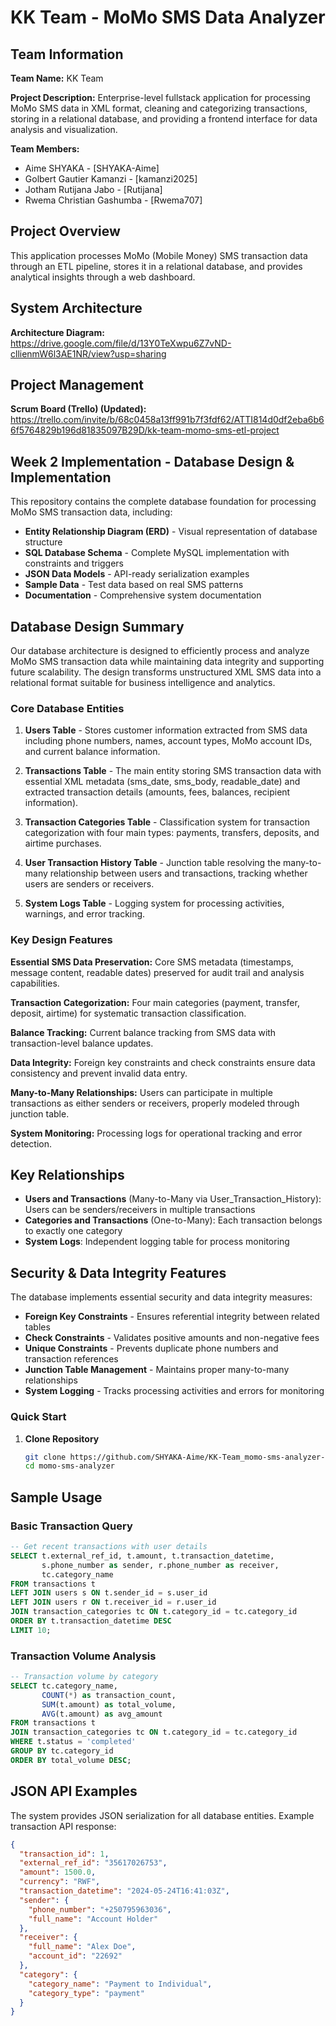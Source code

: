 # KK Team - MoMo SMS Data Analyzer

## Team Information

**Team Name:** KK Team

**Project Description:**
Enterprise-level fullstack application for processing MoMo SMS data in XML format, cleaning and categorizing transactions, storing in a relational database, and providing a frontend interface for data analysis and visualization.

**Team Members:**

- Aime SHYAKA - [SHYAKA-Aime]
- Golbert Gautier Kamanzi - [kamanzi2025]
- Jotham Rutijana Jabo - [Rutijana]
- Rwema Christian Gashumba - [Rwema707]

## Project Overview

This application processes MoMo (Mobile Money) SMS transaction data through an ETL pipeline, stores it in a relational database, and provides analytical insights through a web dashboard.

## System Architecture

**Architecture Diagram:** https://drive.google.com/file/d/13Y0TeXwpu6Z7vND-cllienmW6l3AE1NR/view?usp=sharing

## Project Management

**Scrum Board (Trello) (Updated):** https://trello.com/invite/b/68c0458a13ff991b7f3fdf62/ATTI814d0df2eba6b66f5764829b196d81835097B29D/kk-team-momo-sms-etl-project

## Week 2 Implementation - Database Design & Implementation

This repository contains the complete database foundation for processing MoMo SMS transaction data, including:

- **Entity Relationship Diagram (ERD)** - Visual representation of database structure
- **SQL Database Schema** - Complete MySQL implementation with constraints and triggers
- **JSON Data Models** - API-ready serialization examples
- **Sample Data** - Test data based on real SMS patterns
- **Documentation** - Comprehensive system documentation

## Database Design Summary

Our database architecture is designed to efficiently process and analyze MoMo SMS transaction data while maintaining data integrity and supporting future scalability. The design transforms unstructured XML SMS data into a relational format suitable for business intelligence and analytics.

### Core Database Entities

1. **Users Table** - Stores customer information extracted from SMS data including phone numbers, names, account types, MoMo account IDs, and current balance information.

2. **Transactions Table** - The main entity storing SMS transaction data with essential XML metadata (sms_date, sms_body, readable_date) and extracted transaction details (amounts, fees, balances, recipient information).

3. **Transaction Categories Table** - Classification system for transaction categorization with four main types: payments, transfers, deposits, and airtime purchases.

4. **User Transaction History Table** - Junction table resolving the many-to-many relationship between users and transactions, tracking whether users are senders or receivers.

5. **System Logs Table** - Logging system for processing activities, warnings, and error tracking.

### Key Design Features

**Essential SMS Data Preservation:** Core SMS metadata (timestamps, message content, readable dates) preserved for audit trail and analysis capabilities.

**Transaction Categorization:** Four main categories (payment, transfer, deposit, airtime) for systematic transaction classification.

**Balance Tracking:** Current balance tracking from SMS data with transaction-level balance updates.

**Data Integrity:** Foreign key constraints and check constraints ensure data consistency and prevent invalid data entry.

**Many-to-Many Relationships:** Users can participate in multiple transactions as either senders or receivers, properly modeled through junction table.

**System Monitoring:** Processing logs for operational tracking and error detection.

## Key Relationships

- **Users and Transactions** (Many-to-Many via User_Transaction_History): Users can be senders/receivers in multiple transactions
- **Categories and Transactions** (One-to-Many): Each transaction belongs to exactly one category
- **System Logs**: Independent logging table for process monitoring

## Security & Data Integrity Features

The database implements essential security and data integrity measures:

- **Foreign Key Constraints** - Ensures referential integrity between related tables
- **Check Constraints** - Validates positive amounts and non-negative fees
- **Unique Constraints** - Prevents duplicate phone numbers and transaction references
- **Junction Table Management** - Maintains proper many-to-many relationships
- **System Logging** - Tracks processing activities and errors for monitoring

### Quick Start

1. **Clone Repository**

   ```bash
   git clone https://github.com/SHYAKA-Aime/KK-Team_momo-sms-analyzer-app.git
   cd momo-sms-analyzer
   ```

## Sample Usage

### Basic Transaction Query

```sql
-- Get recent transactions with user details
SELECT t.external_ref_id, t.amount, t.transaction_datetime,
       s.phone_number as sender, r.phone_number as receiver,
       tc.category_name
FROM transactions t
LEFT JOIN users s ON t.sender_id = s.user_id
LEFT JOIN users r ON t.receiver_id = r.user_id
JOIN transaction_categories tc ON t.category_id = tc.category_id
ORDER BY t.transaction_datetime DESC
LIMIT 10;
```

### Transaction Volume Analysis

```sql
-- Transaction volume by category
SELECT tc.category_name,
       COUNT(*) as transaction_count,
       SUM(t.amount) as total_volume,
       AVG(t.amount) as avg_amount
FROM transactions t
JOIN transaction_categories tc ON t.category_id = tc.category_id
WHERE t.status = 'completed'
GROUP BY tc.category_id
ORDER BY total_volume DESC;
```

## JSON API Examples

The system provides JSON serialization for all database entities. Example transaction API response:

```json
{
  "transaction_id": 1,
  "external_ref_id": "35617026753",
  "amount": 1500.0,
  "currency": "RWF",
  "transaction_datetime": "2024-05-24T16:41:03Z",
  "sender": {
    "phone_number": "+250795963036",
    "full_name": "Account Holder"
  },
  "receiver": {
    "full_name": "Alex Doe",
    "account_id": "22692"
  },
  "category": {
    "category_name": "Payment to Individual",
    "category_type": "payment"
  }
}
```
